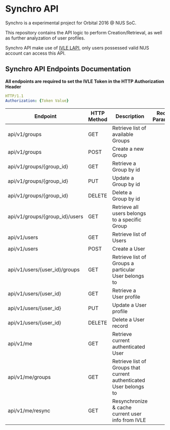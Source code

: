 # Synchro API

Synchro is a experimental project for Orbital 2016 @ NUS SoC.

This repository contains the API logic to perform Creation/Retrieval, as well as further analyzation of user profiles.

Synchro API make use of [IVLE LAPI](https://wiki.nus.edu.sg/display/ivlelapi/Summary), only users possessed valid NUS account can access this API.

## Synchro API Endpoints Documentation

**All endpoints are required to set the IVLE Token in the HTTP Authorization Header**

```yaml
HTTP/1.1
Authorization: {Token Value}
```

 Endpoint | HTTP Method | Description | Request Parameters | Response Parameters 
----------|-------------|-------------|--------------------|---------------------
 api/v1/groups | GET | Retrieve list of available Groups ||
 api/v1/groups | POST | Create a new Group ||
 api/v1/groups/{group_id} | GET | Retrieve a Group by id ||
 api/v1/groups/{group_id} | PUT | Update a Group by id ||
 api/v1/groups/{group_id} | DELETE | Delete a Group by id ||
 api/v1/groups/{group_id}/users | GET | Retrieve all users belongs to a specific Group ||
 api/v1/users | GET | Retrieve list of Users ||
 api/v1/users | POST | Create a User ||
 api/v1/users/{user_id}/groups | GET | Retrieve list of Groups a particular User belongs to ||
 api/v1/users/{user_id} | GET | Retrieve a User profile ||
 api/v1/users/{user_id} | PUT | Update a User profile ||
 api/v1/users/{user_id} | DELETE | Delete a User record ||
 api/v1/me | GET | Retrieve current authenticated User ||
 api/v1/me/groups | GET | Retrieve list of Groups that current authenticated User belongs to ||
 api/v1/me/resync | GET | Resynchronize & cache current user info from IVLE ||